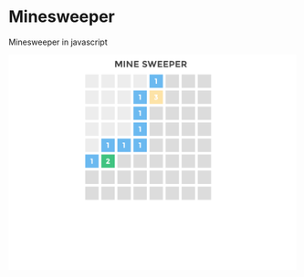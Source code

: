 Minesweeper
===========

Minesweeper in javascript

![Screenshot](https://raw.githubusercontent.com/NathanielWroblewski/minesweeper/master/minesweeper.png)
